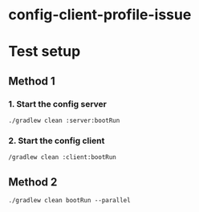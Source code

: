 # config-client-profile-issue

# Test setup

## Method 1

### 1. Start the config server
`./gradlew clean :server:bootRun`

### 2. Start the config client
`/gradlew clean :client:bootRun`

## Method 2
`./gradlew clean bootRun --parallel`